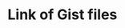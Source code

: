 # Link of Gist files

<script src="https://gist.github.com/Nandanipatel/ef57fee66d6000a2446f54b201b0e153.js"></script>

<script src="https://gist.github.com/Nandanipatel/cfa9b0dab1c6b8d5879f607f73c974dc.js"></script>
 